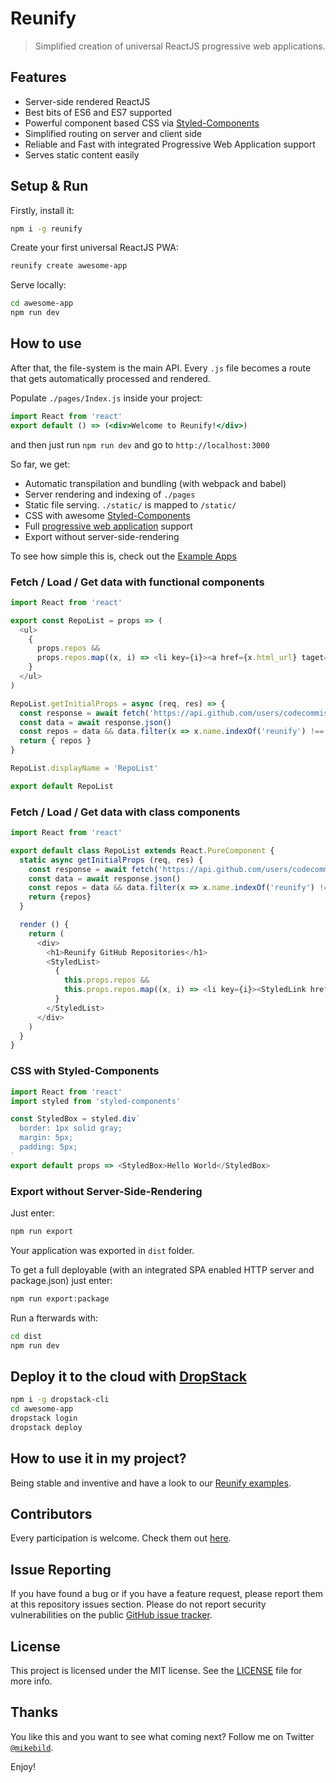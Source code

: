 # Reunify

> Simplified creation of universal ReactJS progressive web applications.

## Features

* Server-side rendered ReactJS
* Best bits of ES6 and ES7 supported
* Powerful component based CSS via [Styled-Components](https://www.styled-components.com/)
* Simplified routing on server and client side
* Reliable and Fast with integrated Progressive Web Application support
* Serves static content easily

## Setup & Run

Firstly, install it:

```bash
npm i -g reunify
```

Create your first universal ReactJS PWA:

```bash
reunify create awesome-app
```

Serve locally:

```bash
cd awesome-app
npm run dev
```

## How to use

After that, the file-system is the main API. Every `.js` file becomes a route that gets automatically processed and rendered.

Populate `./pages/Index.js` inside your project:

```jsx
import React from 'react'
export default () => (<div>Welcome to Reunify!</div>)
```

and then just run `npm run dev` and go to `http://localhost:3000`

So far, we get:

* Automatic transpilation and bundling (with webpack and babel)
* Server rendering and indexing of `./pages`
* Static file serving. `./static/` is mapped to `/static/`
* CSS with awesome [Styled-Components](https://github.com/styled-components/styled-components)
* Full [progressive web application](https://developers.google.com/web/progressive-web-apps/) support
* Export without server-side-rendering

To see how simple this is, check out the [Example Apps](https://github.com/CodeCommission/reunify-examples)

### Fetch / Load / Get data with functional components

```javascript
import React from 'react'

export const RepoList = props => (
  <ul>
    {
      props.repos &&
      props.repos.map((x, i) => <li key={i}><a href={x.html_url} taget="_blank">{x.name}</a></li>)
    }
  </ul>
)

RepoList.getInitialProps = async (req, res) => {
  const response = await fetch('https://api.github.com/users/codecommission/repos')
  const data = await response.json()
  const repos = data && data.filter(x => x.name.indexOf('reunify') !== -1)
  return { repos }
}

RepoList.displayName = 'RepoList'

export default RepoList
```

### Fetch / Load / Get data with class components

```javascript
import React from 'react'

export default class RepoList extends React.PureComponent {
  static async getInitialProps (req, res) {
    const response = await fetch('https://api.github.com/users/codecommission/repos')
    const data = await response.json()
    const repos = data && data.filter(x => x.name.indexOf('reunify') !== -1)
    return {repos}
  }

  render () {
    return (
      <div>
        <h1>Reunify GitHub Repositories</h1>
        <StyledList>
          {
            this.props.repos &&
            this.props.repos.map((x, i) => <li key={i}><StyledLink href={x.html_url} taget="_blank">{x.name}</StyledLink></li>)
          }
        </StyledList>
      </div>
    )
  }
}
```

### CSS with Styled-Components

```javascript
import React from 'react'
import styled from 'styled-components'

const StyledBox = styled.div`
  border: 1px solid gray;
  margin: 5px;
  padding: 5px;
`
export default props => <StyledBox>Hello World</StyledBox>
```

### Export without Server-Side-Rendering

Just enter:

```bash
npm run export
```

Your application was exported in `dist` folder.

To get a full deployable (with an integrated SPA enabled HTTP server and package.json) just enter:

```bash
npm run export:package
```

Run a fterwards with:

```bash
cd dist
npm run dev
```

## Deploy it to the cloud with [DropStack](https://dropstack.run)

```bash
npm i -g dropstack-cli
cd awesome-app
dropstack login
dropstack deploy
```

## How to use it in my project?

Being stable and inventive and have a look to our [Reunify examples](https://github.com/codecommission/reunify-examples).

## Contributors

Every participation is welcome. Check them out [here](https://github.com/codecommission/reunify/graphs/contributors).

## Issue Reporting

If you have found a bug or if you have a feature request, please report them at this repository issues section. Please do not report security vulnerabilities on the public [GitHub issue tracker](https://github.com/codecommission/reunify/issues).

## License

This project is licensed under the MIT license. See the [LICENSE](LICENSE) file for more info.

## Thanks

You like this and you want to see what coming next? Follow me on Twitter [`@mikebild`](https://twitter.com/mikebild).

Enjoy!
